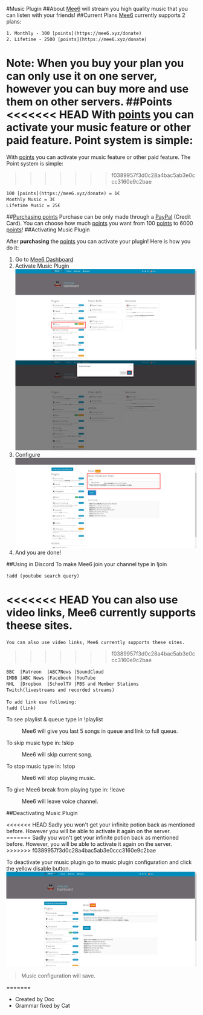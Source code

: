 #Music Plugin
##About
[Mee6](https://mee6.xyz/) will stream you high quality music that you can listen with your friends!
##Current Plans
[Mee6](https://mee6.xyz/) currently supports 2 plans:

    1. Monthly - 300 [points](https://mee6.xyz/donate)
    2. Lifetime - 2500 [points](https://mee6.xyz/donate)

**Note**: When you buy your plan you can only use it on one server, however you can buy more and use them on other servers. 
##Points
<<<<<<< HEAD
With [points](https://mee6.xyz/donate) you can activate your music feature or other paid feature. Point system is simple:
=======
With [points](https://mee6.xyz/donate) you can activate your music feature or other paid feature. The Point system is simple:
>>>>>>> f0389957f3d0c28a4bac5ab3e0ccc3160e9c2bae

    100 [points](https://mee6.xyz/donate) = 1€
    Monthly Music = 3€
    Lifetime Music = 25€ 
##[Purchasing points](https://mee6.xyz/donate)
Purchase can be only made through a [PayPal](https://www.paypal.com/) (Credit Card). You can choose how much [points](https://mee6.xyz/donate) you want from 100 [points](https://mee6.xyz/donate) to 6000 [points](https://mee6.xyz/donate)!
##Activating Music Plugin

After **purchasing** the [points](https://mee6.xyz/donate) you can activate your plugin!
Here is how you do it:

 1. Go to [Mee6 Dashboard](https://mee6.xyz/servers)
 2. Activate Music Plugin
![Mee6 Dashboard](/docs/pics/RuZ3JWD%5B1%5D.png?raw=true)
![Mee6](/docs/pics/IY8R1ra%5B1%5D.png?raw=true)
 3. Configure
![Mee6](/docs/pics/GnK7rcY%5B1%5D.png?raw=true)
 4. And you are done!

##Using in Discord
To make Mee6 join your channel type in !join

    !add (youtube search query)
<<<<<<< HEAD
    You can also use video links, Mee6 currently supports theese sites.
=======
    You can also use video links, Mee6 currently supports these sites.
>>>>>>> f0389957f3d0c28a4bac5ab3e0ccc3160e9c2bae
    
	BBC  |Patreon  |ABC7News |SoundCloud
	IMDB |ABC News |Facebook |YouTube
	NHL  |Dropbox  |SchoolTV |PBS and Member Stations
	Twitch(livestreams and recorded streams)
	
    To add link use following:
    !add (link)

<p>To see playlist & queue type in !playlist</p>
<p>⠀⠀⠀⠀Mee6 will give you last 5 songs in queue and link to full queue.</p>
<p>To skip music type in: !skip</p>
<p>⠀⠀⠀⠀Mee6 will skip current song.</p>
<p>To stop music type in: !stop</p>
<p>⠀⠀⠀⠀Mee6 will stop playing music.</p>
<p>To give Mee6 break from playing type in: !leave</p>
<p>⠀⠀⠀⠀Mee6 will leave voice channel.</p>
##Deactivating Music Plugin</p>
<<<<<<< HEAD
Sadly you won't get your infinite potion back as mentioned before. However you will be able to activate it again on the server.
=======
Sadly you won't get your infinite potion back as mentioned before. However, you will be able to activate it again on the server.
>>>>>>> f0389957f3d0c28a4bac5ab3e0ccc3160e9c2bae

To deactivate your music plugin go to music plugin configuration and click the yellow disable button.
![Mee6](/docs/pics/2S1nYTb%5B1%5D.png?raw=true)

> Music configuration will save.

=======
 - Created by Doc
 - Grammar fixed by Cat

